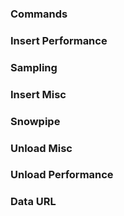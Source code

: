### Commands

### Insert Performance

### Sampling

### Insert Misc

### Snowpipe

### Unload Misc

### Unload Performance

### Data URL

